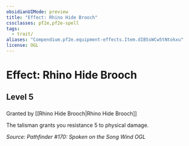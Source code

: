 ```yaml
---
obsidianUIMode: preview
title: "Effect: Rhino Hide Brooch"
cssclasses: pf2e,pf2e-spell
tags:
  - trait/
aliases: "Compendium.pf2e.equipment-effects.Item.dIBSsWCw5tNtokxu"
license: OGL
---
```

# Effect: Rhino Hide Brooch
## Level 5
### 






Granted by [[Rhino Hide Brooch|Rhino Hide Brooch]]

The talisman grants you resistance 5 to physical damage.

*Source: Pathfinder #170: Spoken on the Song Wind*
*OGL*